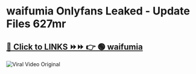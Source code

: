 
 # waifumia Onlyfans Leaked - Update Files 627mr

## <h2><a href="https://clipsfans.com/waifumia&ref=git">🔗 Click to LINKS ⏩⏩ 👉 🟢 waifumia </a></h2>

<a href="https://clipsfans.com/waifumia&ref=git" rel="nofollow" data-target="animated-image.originalLink"><img src="https://i.ibb.co.com/xMMVF88/686577567.gif" alt="Viral Video Original" style="max-width: 100%; display: inline-block;" data-target="animated-image.originalImage"></a>

